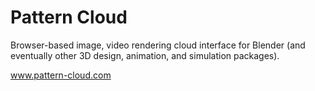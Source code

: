 # Pattern Cloud
Browser-based image, video rendering cloud interface for Blender (and eventually other 3D design, animation, and simulation packages).  

www.pattern-cloud.com
